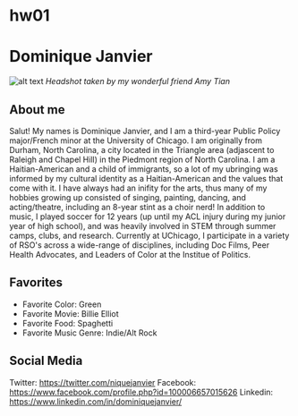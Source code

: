 # hw01

# Dominique Janvier

![alt text](figures/DominiqueHeadshot.jpg)
*Headshot taken by my wonderful friend Amy Tian*

## **About me**
Salut! My names is Dominique Janvier, and I am a third-year Public Policy major/French minor at the University of Chicago. I am originally from Durham, North Carolina, a city located in the Triangle area (adjascent to Raleigh and Chapel Hill) in the Piedmont region of North Carolina. I am a Haitian-American and a child of immigrants, so a lot of my ubringing was informed by my cultural identity as a Haitian-American and the values that come with it. I have always had an inifity for the arts, thus many of my hobbies growing up consisted of singing, painting, dancing, and acting/theatre, including an 8-year stint as a choir nerd! In addition to music, I played soccer for 12 years (up until my ACL injury during my junior year of high school), and was heavily involved in STEM through summer camps, clubs, and research. Currently at UChicago, I participate in a variety of RSO's across a wide-range of disciplines, including Doc Films, Peer Health Advocates, and Leaders of Color at the Institue of Politics. 

## **Favorites**
* Favorite Color: Green
* Favorite Movie: Billie Elliot
* Favorite Food: Spaghetti
* Favorite Music Genre: Indie/Alt Rock

## **Social Media**
Twitter: https://twitter.com/niquejanvier
Facebook: https://www.facebook.com/profile.php?id=100006657015626 
Linkedin: https://www.linkedin.com/in/dominiquejanvier/

